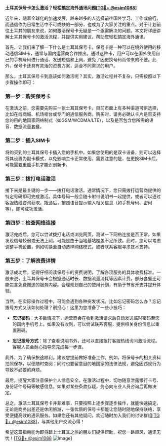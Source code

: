 **土耳其保号卡怎么激活？轻松搞定海外通讯问题[[TG💪+ @esim1088](https://t.me/s/esim1088)]**

近年来，随着全球化的加速发展，越来越多的人选择前往国外学习、工作或旅行。而通信作为日常生活中不可或缺的一部分，也成为了大家关注的重点。对于计划前往土耳其的朋友来说，如何激活保号卡无疑是一个亟需解决的问题。本文将详细讲解土耳其保号卡的激活流程，并提供实用建议，帮助您轻松搞定海外通讯。

首先，让我们来了解一下什么是土耳其保号卡。保号卡是一种可以在境外使用的移动通信SIM卡，通常与国内运营商合作推出。通过这种卡，用户可以在国外使用自己的手机号码进行通话、发送短信和上网，避免了因更换号码而带来的不便。此外，保号卡还具有灵活的资费方案，适合不同需求的用户。

那么，土耳其保号卡到底该如何激活呢？其实，激活过程并不复杂，只需按照以下步骤操作即可：

### **第一步：购买保号卡**
在激活之前，您需要先购买一张土耳其保号卡。目前市面上有多种渠道可供选择，比如在线商城、机场柜台或专门的通信服务商。购买时，请务必确认卡片是否支持您的目的地国家网络制式（如GSM/WCDMA/LTE），以及是否包含您所需的语音、数据流量套餐。

### **第二步：插入SIM卡**
将购买到的土耳其保号卡插入您的手机中。如果您使用的是双卡设备，则可以选择将其设置为副卡模式，以免影响主卡正常使用。需要注意的是，在更换SIM卡后，可能需要重启手机才能识别新卡。

### **第三步：拨打电话激活**
接下来是最关键的一步——拨打电话激活。通常情况下，您只需拨打运营商提供的特定号码即可完成激活。具体号码一般会随卡附带说明书一起提供，或者可以通过客服热线咨询获取。拨通后，按照语音提示输入相关信息（如手机号码、密码等），即可成功激活。

### **第四步：检查网络连接**
激活完成后，您可以尝试拨打电话或浏览网页，测试一下网络连接是否正常。如果发现信号较弱或无法上网，可能是由于当地基站覆盖不足所致。此时，您可以考虑调整手机设置，例如切换至自动选择网络模式，或者联系客服寻求技术支持。

### **第五步：了解资费详情**
激活成功后，记得仔细阅读保号卡的资费说明，了解各项服务的具体收费标准。一般来说，土耳其保号卡会根据通话时长、数据流量消耗等因素计费，部分套餐还可能包含免费赠送的服务内容。合理规划自己的使用计划，有助于节省开支并提升体验。

当然，在实际操作过程中，可能会遇到各种突发状况。比如忘记密码怎么办？忘记拨号方式又该如何处理？别担心！这里为您准备了一些小技巧：

- **忘记密码**：大多数情况下，运营商会在收到激活请求后自动发送临时密码至您的国内手机号上。如果没有收到，可以尝试联系客服，提供相关身份信息以重置密码。
  
- **忘记拨号方式**：除了查看说明书外，还可以直接拨打客服热线询问激活流程。客服人员会耐心指导您完成每一步骤。

此外，为了确保旅途顺利，建议您提前做好准备工作。例如，将保号卡的相关资料拍照保存，以便随时查阅；同时也要留意目的地国家的法律法规，避免因违规行为导致不必要的麻烦。

最后，提醒大家注意保护个人信息安全。在激活过程中，切勿随意泄露银行卡号、身份证件号码等敏感信息。如果对某些条款存疑，务必向专业人员咨询后再做决定。

总之，激活土耳其保号卡并非难事，只要按照上述步骤逐步操作，就能快速搞定。无论是商务出差还是休闲旅游，一张优质的保号卡都能让您随时随地保持联络，享受便捷高效的通讯服务。如果您还有其他疑问，欢迎随时加入我们的讨论群组[[TG💪+ @esim1088](https://t.me/s/esim1088)]，与其他用户交流心得！

希望这篇指南能为即将踏上土耳其之旅的朋友们提供帮助。祝您一路顺风，通讯无忧！[[TG💪+ @esim1088](https://t.me/s/esim1088) ![Image](https://i.postimg.cc/4NQfJmqS/Snipaste-2025-05-13-00-14-12.png)]